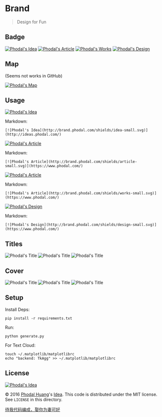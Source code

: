 # Brand

> Design for Fun

Badge
---

[![Phodal's Idea](http://brand.phodal.com/shields/idea.svg)](http://ideas.phodal.com/)
[![Phodal's Article](http://brand.phodal.com/shields/article.svg)](https://www.phodal.com/)
[![Phodal's Works](http://brand.phodal.com/shields/works.svg)](https://www.phodal.com/)
[![Phodal's Design](http://brand.phodal.com/shields/design.svg)](https://www.phodal.com/)

Map
---

(Seems not works in GitHub)

[![Phodal's Map](http://brand.phodal.com/backgrounds/map_with_bg.png)](http://brand.phodal.com/shields/map.svg)

Usage
---

[![Phodal's Idea](http://brand.phodal.com/shields/idea-small.svg)](http://ideas.phodal.com/)

Markdown:

    [![Phodal's Idea](http://brand.phodal.com/shields/idea-small.svg)](http://ideas.phodal.com/)

[![Phodal's Article](http://brand.phodal.com/shields/article-small.svg)](https://www.phodal.com/)

Markdown:

	[![Phodal's Article](http://brand.phodal.com/shields/article-small.svg)](https://www.phodal.com/)

[![Phodal's Article](http://brand.phodal.com/shields/works-small.svg)](https://www.phodal.com/)

Markdown:

	[![Phodal's Article](http://brand.phodal.com/shields/works-small.svg)](https://www.phodal.com/)

[![Phodal's Design](http://brand.phodal.com/shields/design-small.svg)](https://www.phodal.com/)

Markdown:

	[![Phodal's Design](http://brand.phodal.com/shields/design-small.svg)](https://www.phodal.com/)

Titles 
---

![Phodal's Title](http://brand.phodal.com/titles/generate/titles/yellow.svg)
![Phodal's Title](http://brand.phodal.com/titles/generate/titles/pumpkin.svg)
![Phodal's Title](http://brand.phodal.com/titles/generate/titles/silver.svg)

Cover
---

![Phodal's Title](http://brand.phodal.com/titles/generate/cover/yellow.svg)
![Phodal's Title](http://brand.phodal.com/titles/generate/cover/blue.svg)
![Phodal's Title](http://brand.phodal.com/titles/generate/cover/greensea.svg)

Setup
---

Install Deps:

    pip install -r requirements.txt

Run:

	python generate.py

For Text Cloud:

    touch ~/.matplotlib/matplotlibrc
    echo "backend: TkAgg" >> ~/.matplotlib/matplotlibrc

License
---

[![Phodal's Idea](http://brand.phodal.com/shields/idea-small.png)](http://ideas.phodal.com/)

© 2016 [Phodal Huang](https://www.phodal.com)'s [Idea](http://github.com/phodal/ideas).  This code is distributed under the MIT license. See `LICENSE` in this directory.

[待我代码编成，娶你为妻可好](http://www.xuntayizhan.com/person/ji-ke-ai-qing-zhi-er-shi-dai-wo-dai-ma-bian-cheng-qu-ni-wei-qi-ke-hao-wan/)
